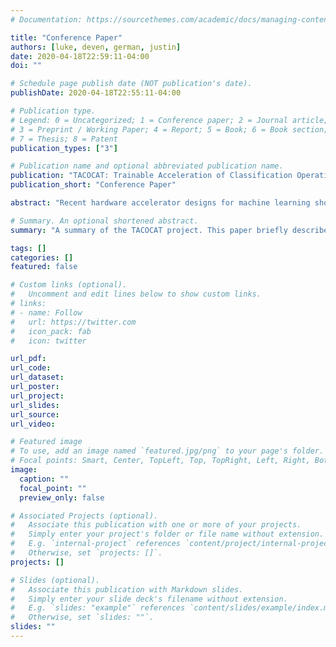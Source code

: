 ```yaml
---
# Documentation: https://sourcethemes.com/academic/docs/managing-content/

title: "Conference Paper"
authors: [luke, deven, german, justin]
date: 2020-04-18T22:59:11-04:00
doi: ""

# Schedule page publish date (NOT publication's date).
publishDate: 2020-04-18T22:55:11-04:00

# Publication type.
# Legend: 0 = Uncategorized; 1 = Conference paper; 2 = Journal article;
# 3 = Preprint / Working Paper; 4 = Report; 5 = Book; 6 = Book section;
# 7 = Thesis; 8 = Patent
publication_types: ["3"]

# Publication name and optional abbreviated publication name.
publication: "TACOCAT: Trainable Acceleration of Classification Operations via Commonly Available Technology"
publication_short: "Conference Paper"

abstract: "Recent hardware accelerator designs for machine learning show great promise for allowing complex image  recognition tasks to be carried out on resource-constrained platforms. However, the memristor crossbar arrays that many designs rely on are not currently marketed by any commercial manufacturers and must instead be custom-fabricated. The work in this paper was motivated by a desire to build a small, hardware-based neural network that could provide an example for the construction of a physical proof-of-concept device to complement simulated test results for novel neuromorphic circuit designs in cases where custom VLSI design and fabrication are not practicable. Designs based on commercially-available components are proposed for an artificial neuron and synapses, and these designs are employed in the construction of a hardware-based multilayer perceptron that is successfully trained to classify 100-pixel images in handwritten character datasets containing three different image classes."

# Summary. An optional shortened abstract.
summary: "A summary of the TACOCAT project. This paper briefly describes the design and construction of a hardware-based neural network that was successfully trained to classify 100-pixel images from handwritten character datasets. 8 pages."

tags: []
categories: []
featured: false

# Custom links (optional).
#   Uncomment and edit lines below to show custom links.
# links:
# - name: Follow
#   url: https://twitter.com
#   icon_pack: fab
#   icon: twitter

url_pdf:
url_code:
url_dataset:
url_poster:
url_project:
url_slides:
url_source:
url_video:

# Featured image
# To use, add an image named `featured.jpg/png` to your page's folder. 
# Focal points: Smart, Center, TopLeft, Top, TopRight, Left, Right, BottomLeft, Bottom, BottomRight.
image:
  caption: ""
  focal_point: ""
  preview_only: false

# Associated Projects (optional).
#   Associate this publication with one or more of your projects.
#   Simply enter your project's folder or file name without extension.
#   E.g. `internal-project` references `content/project/internal-project/index.md`.
#   Otherwise, set `projects: []`.
projects: []

# Slides (optional).
#   Associate this publication with Markdown slides.
#   Simply enter your slide deck's filename without extension.
#   E.g. `slides: "example"` references `content/slides/example/index.md`.
#   Otherwise, set `slides: ""`.
slides: ""
---
```

